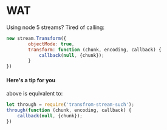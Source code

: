 # WAT

Using node 5 streams?
Tired of calling:

```js
new stream.Transform({
        objectMode: true,
        transform: function (chunk, encoding, callback) {
            callback(null, {chunk});
        }
})
```

#### Here's a tip for you
above is equivalent to:

```js
let through = require('transfrom-stream-such');
through(function (chunk, encoding, callback) {
    callback(null, {chunk});
})
```


